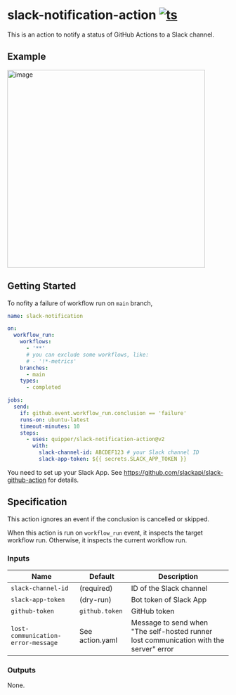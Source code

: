 # slack-notification-action [![ts](https://github.com/quipper/slack-notification-action/actions/workflows/ts.yaml/badge.svg)](https://github.com/quipper/slack-notification-action/actions/workflows/ts.yaml)

This is an action to notify a status of GitHub Actions to a Slack channel.

## Example

<img width="450" alt="image" src="https://github.com/quipper/slack-notification-action/assets/321266/d37350a5-36fa-4d4f-ad47-c8cc2c9bd25c">

<!--
# preview on https://app.slack.com/block-kit-builder
{
	"blocks": [
		{
			"type": "section",
			"text": {
				"type": "mrkdwn",
				"text": "Check the failure of workflow *<https://github.com/octocat/example|backend / test>*"
			}
		},
		{
			"type": "section",
			"text": {
				"type": "mrkdwn",
				"text": "```\nProcess completed with exit code 1.\n```"
			}
		},
		{
			"type": "context",
			"elements": [
				{
					"type": "mrkdwn",
					"text": "octocat/example/*main*"
				},
				{
					"type": "mrkdwn",
					"text": "<https://github.com/octocat/example/pull/123|#123>"
				},
				{
					"type": "mrkdwn",
					"text": "@octocat"
				}
			]
		}
	]
}
-->

## Getting Started

To nofity a failure of workflow run on `main` branch,

```yaml
name: slack-notification

on:
  workflow_run:
    workflows:
      - '**'
      # you can exclude some workflows, like:
      # - '!*-metrics'
    branches:
      - main
    types:
      - completed

jobs:
  send:
    if: github.event.workflow_run.conclusion == 'failure'
    runs-on: ubuntu-latest
    timeout-minutes: 10
    steps:
      - uses: quipper/slack-notification-action@v2
        with:
          slack-channel-id: ABCDEF123 # your Slack channel ID
          slack-app-token: ${{ secrets.SLACK_APP_TOKEN }}
```

You need to set up your Slack App.
See https://github.com/slackapi/slack-github-action for details.

## Specification

This action ignores an event if the conclusion is cancelled or skipped.

When this action is run on `workflow_run` event, it inspects the target workflow run.
Otherwise, it inspects the current workflow run.

### Inputs

| Name                               | Default         | Description                                                                            |
| ---------------------------------- | --------------- | -------------------------------------------------------------------------------------- |
| `slack-channel-id`                 | (required)      | ID of the Slack channel                                                                |
| `slack-app-token`                  | (dry-run)       | Bot token of Slack App                                                                 |
| `github-token`                     | `github.token`  | GitHub token                                                                           |
| `lost-communication-error-message` | See action.yaml | Message to send when "The self-hosted runner lost communication with the server" error |

### Outputs

None.
